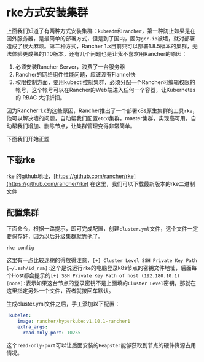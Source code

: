 # rke方式安装集群

上面我们知道了有两种方式安装集群：`kubeadm`和`rancher`，第一种防止如果是在国外服务器，是最简单的部署方式，但是到了国内，因为`gcr.io`被墙，就对部署造成了很大麻烦。第二种方式，Rancher 1.x目前只可以部署1.8.5版本的集群，无法体验更成熟的1.10版本，还有几个问题也是让我不喜欢用Rancher的原因：

1. 必须安装Rancher Server，浪费了一台服务器
2. Rancher的网络组件性能问题，应该没有Flannel快
3. 权限控制方面，要用kubectl控制集群，必须分配一个Rancher可编辑权限的帐号，这个帐号可以在Rancher的Web端进入任何一个容器，让Kubernetes的 RBAC 大打折扣。

因为Rancher 1.x的这些原因，Rancher推出了一个部署k8s原生集群的工具`rke`，他可以解决墙的问题，自动帮我们配置`etcd`集群，master集群，实现高可用。自动帮我们增加、删除节点，让集群管理变得非常简单。

下面我们开始正题

## 下载rke

rke 的github地址，[https://github.com/rancher/rke](https://github.com/rancher/rke) 在这里，我们可以下载最新版本的rke二进制文件

## 配置集群

下面命令，根据一路提示，即可完成配置，创建`cluster.yml`文件，这个文件一定要保存好，因为以后升级集群就靠他了。

```bash
rke config
```

这里有一点比较迷糊的得放得注意，`[+] Cluster Level SSH Private Key Path [~/.ssh/id_rsa]:`这个是说运行`rke`的电脑登录k8s节点的密钥文件地址，后面每个Host都会提示的`[+] SSH Private Key Path of host (192.180.10.1) [none]:`表示如果这台节点的登录密钥不是上面填的`Cluster Level`密钥，那就在这里指定另外一个文件，否者就按回车默认。

生成cluster.yml文件之后，手工添加以下配置：

```yaml
 kubelet:
    image: rancher/hyperkube:v1.10.1-rancher1
    extra_args:
      read-only-port: 10255
```

这个`read-only-port`可以让后面安装的`Heapster`能够获取到节点的硬件资源占用情况。

